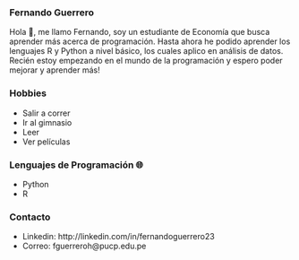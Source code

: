 ### Fernando Guerrero

<div>
 <p>
Hola 👋, me llamo Fernando, soy un estudiante de Economía que busca aprender más acerca de programación. Hasta ahora he podido aprender los lenguajes R y Python a nivel básico, los cuales aplico en análisis de datos. Recién estoy empezando en el mundo de la programación y espero poder mejorar y aprender más!
</p>
</div>

### Hobbies
<ul> 
 <li>Salir a correr</li>
 <li>Ir al gimnasio</li>
 <li>Leer</li>
 <li>Ver películas</li>
</ul>


### Lenguajes de Programación 🌐
<ul> 
 <li>Python</li>
 <li>R</li>
</ul>

### Contacto
<ul> 
 <li>Linkedin: http://linkedin.com/in/fernandoguerrero23</li>
 <li>Correo: fguerreroh@pucp.edu.pe</li>
</ul>
